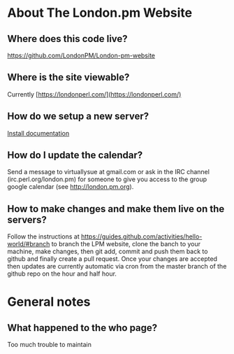 About The London.pm Website
===========================

Where does this code live?
--------------------------
https://github.com/LondonPM/London-pm-website

Where is the site viewable?
--------------------------
Currently [https://londonperl.com/](https://londonperl.com/)

How do we setup a new server?
-----------------------------
[Install documentation](INSTALL.md)

How do I update the calendar?
-----------------------------
Send a message to virtuallysue at gmail.com or ask in the IRC channel (irc.perl.org/london.pm) for someone to give you access to the group google calendar (see http://london.pm.org). 

How to make changes and make them live on the servers?
-------------------------------------------
Follow the instructions at https://guides.github.com/activities/hello-world/#branch to branch the LPM website, clone the banch to your machine, make changes, then git add, commit and push them back to github and finally create a pull request. Once your changes are accepted then updates are currently automatic via cron from the master branch of the github repo on the hour and half hour.

General notes
=============
What happened to the who page?
------------------------------
Too much trouble to maintain
